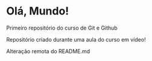 # Olá, Mundo!
Primeiro repositório do curso de Git e Github

Repositório criado durante uma aula do curso em vídeo!

Alteração remota do README.md 
